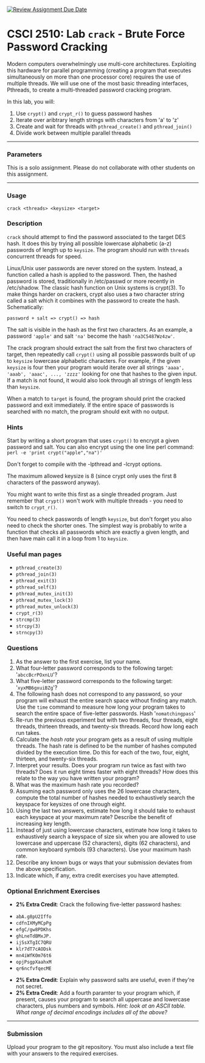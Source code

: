 [![Review Assignment Due Date](https://classroom.github.com/assets/deadline-readme-button-22041afd0340ce965d47ae6ef1cefeee28c7c493a6346c4f15d667ab976d596c.svg)](https://classroom.github.com/a/yZTOg1q3)
# CSCI 2510: Lab `crack` - Brute Force Password Cracking

Modern computers overwhelmingly use multi-core architectures. Exploiting
this hardware for parallel programming (creating a program that executes
simultaneously on more than one processor core) requires the use of
multiple threads. We will use one of the most basic threading
interfaces, Pthreads, to create a multi-threaded password cracking
program.

In this lab, you will:

1.  Use `crypt()` and `crypt_r()` to guess password hashes
2.  Iterate over aribtrary length strings with characters from \'a\' to
    \'z\'
3.  Create and wait for threads with `pthread_create()` and
    `pthread_join()`
4.  Divide work between multiple parallel threads

------------------------------------------------------------------------

### Parameters

This is a solo assignment. Please do not collaborate with other students
on this assignment.

------------------------------------------------------------------------

### Usage

`crack <threads> <keysize> <target>`

### Description

`crack` should attempt to find the password associated to the target DES
hash. It does this by trying all possible lowercase alphabetic (a-z)
passwords of length up to `keysize`. The program should run with
`threads` concurrent threads for speed.

Linux/Unix user passwords are never stored on the system. Instead, a
function called a hash is applied to the password. Then, the hashed
password is stored, traditionally in /etc/passwd or more recently in
/etc/shadow. The classic hash function on Unix systems is crypt(3). To
make things harder on crackers, crypt also uses a two character string
called a salt which it combines with the password to create the hash.
Schematically:

`password + salt => crypt() => hash`

The salt is visible in the hash as the first two characters. As an
example, a password `'apple'` and salt `'na'` become the hash
`'na3C5487Wz4zw'`.

The crack program should extract the salt from the first two characters
of target, then repeatedly call `crypt()` using all possible passwords
built of up to `keysize` lowercase alphabetic characters. For example,
if the given `keysize` is four then your program would iterate over all
strings `'aaaa', 'aaab', 'aaac', ..., 'zzzz'` looking for one that
hashes to the given input. If a match is not found, it would also look
through all strings of length less than `keysize`.

When a match to `target` is found, the program should print the cracked
password and exit immediately. If the entire space of passwords is
searched with no match, the program should exit with no output.

### Hints

Start by writing a short program that uses `crypt()` to encrypt a given
password and salt. You can also encrypt using the one line perl command:
`perl -e 'print crypt("apple","na")'`

Don\'t forget to compile with the -lpthread and -lcrypt options.

The maximum allowed keysize is 8 (since crypt only uses the first 8
characters of the password anyway).

You might want to write this first as a single threaded program. Just
remember that `crypt()` won\'t work with multiple threads - you need to
switch to `crypt_r()`.

You need to check passwords of length `keysize`, but don\'t forget you
also need to check the shorter ones. The simplest way is probably to
write a function that checks all passwords which are exactly a given
length, and then have main call it in a loop from 1 to `keysize`.

### Useful man pages

* `pthread_create(3)` 
* `pthread_join(3)` 
* `pthread_exit(3)` 
* `pthread_self(3)` 
* `pthread_mutex_init(3)` 
* `pthread_mutex_lock(3)` 
* `pthread_mutex_unlock(3)` 
* `crypt_r(3)` 
* `strcmp(3)` 
* `strcpy(3)` 
* `strncpy(3)`

### Questions

1.  As the answer to the first exercise, list your name.
2.  What four-letter password corresponds to the following target:
    \'`abccBcrPOxnLU`\'?
3.  What five-letter password corresponds to the following target:
    \'`xyxMB6gxuiBZg`\'?
4.  The following hash does not correspond to any password, so your
    program will exhaust the entire search space without finding any
    match. Use the `time` command to measure how long your program takes
    to search the entire space of five-letter passwords. Hash
    \'`nomatchingpass`\'
5.  Re-run the previous experiment but with two threads, four threads,
    eight threads, thirteen threads, and twenty-six threads. Record how
    long each run takes.
6.  Calculate the *hash rate* your program gets as a result of using
    multiple threads. The hash rate is defined to be the number of
    hashes computed divided by the execution time. Do this for each of
    the two, four, eight, thirteen, and twenty-six threads.
7.  Interpret your results. Does your program run twice as fast with two
    threads? Does it run eight times faster with eight threads? How does
    this relate to the way you have written your program?
8.  What was the maximum hash rate you recorded?
9.  Assuming each password only uses the 26 lowercase characters,
    compute the total number of hashes needed to exhaustively search the
    keyspace for keysizes of one through eight.
10. Using the last two answers, estimate how long it should take to
    exhaust each keyspace at your maximum rate? Describe the benefit of
    increasing key length.
11. Instead of just using lowercase characters, estimate how long it
    takes to exhaustively search a keyspace of size six when you are
    allowed to use lowercase and uppercase (52 characters), digits (62
    characters), and common keyboard symbols (93 characters). Use your
    maximum hash rate.
12. Describe any known bugs or ways that your submission deviates from
    the above specification.
13. Indicate which, if any, extra credit exercises you have attempted.

### Optional Enrichment Exercises

-   **2% Extra Credit**: Crack the following five-letter password
    hashes:

* `abA.g8pU2Iffo` 
* `cdfnIXMyMCpPg` 
* `efgC/gw8PDKhs`
* `ghLneTdBMxJP.` 
* `ijSsXTgIC7QRU` 
* `klr7dT7cAODsk` 
* `mn4iWfK0m76t6` 
* `opjPsgpXaahxM` 
* `qr6ncfvfqecME`

-   **2% Extra Credit**: Explain why password salts are useful, even if
    they\'re not secret.
-   **2% Extra Credit**: Add a fourth paramter to your program which, if
    present, causes your program to search all uppercase and lowercase
    characters, plus numbers and symbols. *Hint: look at an ASCII table.
    What range of decimal encodings includes all of the above?*

------------------------------------------------------------------------

### Submission

Upload your program to the git repository.
You must also include a text file
with your answers to the required exercises.
